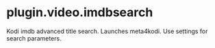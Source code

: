 # plugin.video.imdbsearch
Kodi imdb advanced title search.
Launches meta4kodi.
Use settings for search parameters.
